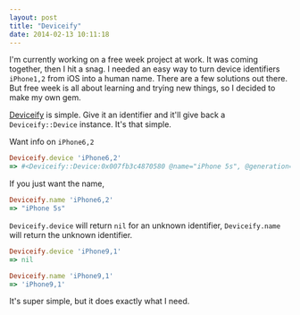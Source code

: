 ```yaml
---
layout: post
title: "Deviceify"
date: 2014-02-13 10:11:18
---
```


I'm currently working on a free week project at work.  It was coming together, then I hit a snag. I needed an easy way to turn device identifiers `iPhone1,2` from iOS into a human name.  There are a few solutions out there. But free week is all about learning and trying new things, so I decided to make my own gem.

[Deviceify](https://github.com/skylarsch/deviceify) is simple.  Give it an identifier and it'll give back a `Deviceify::Device` instance.  It's that simple.

Want info on `iPhone6,2`

```ruby
Deviceify.device 'iPhone6,2'
=> #<Deviceify::Device:0x007fb3c4870580 @name="iPhone 5s", @generation="iPhone 5s", @fcc_ids=["BCG‑E2643A", "BCG‑E2643B"], @sizes=["16GB", "32GB", "64GB"], @models=["A1457", "A1518", "A1528", "A1530"]> 
```

If you just want the name,

```ruby
Deviceify.name 'iPhone6,2'
=> "iPhone 5s" 
```

`Deviceify.device` will return `nil` for an unknown identifier, `Deviceify.name` will return the unknown identifier.

```ruby
Deviceify.device 'iPhone9,1'
=> nil

Deviceify.name 'iPhone9,1'
=> 'iPhone9,1'
```

It's super simple, but it does exactly what I need.
